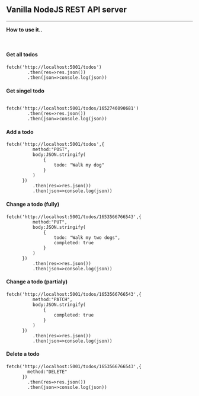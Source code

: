 ## Vanilla NodeJS REST API server

---

**How to use it..**

<br/>

#### Get all todos

```
fetch('http://localhost:5001/todos')
        .then(res=>res.json())
        .then(json=>console.log(json))
```

#### Get singel todo

```

fetch('http://localhost:5001/todos/1652746090681')
        .then(res=>res.json())
        .then(json=>console.log(json))

```

#### Add a todo

```
fetch('http://localhost:5001/todos',{
          method:"POST",
          body:JSON.stringify(
              {
                  todo: "Walk my dog"
              }
          )
      })
          .then(res=>res.json())
          .then(json=>console.log(json))
```

#### Change a todo (fully)

```
fetch('http://localhost:5001/todos/1653566766543',{
          method:"PUT",
          body:JSON.stringify(
              {
                  todo: "Walk my two dogs",
                  completed: true
              }
          )
      })
          .then(res=>res.json())
          .then(json=>console.log(json))
```

#### Change a todo (partialy)

```
fetch('http://localhost:5001/todos/1653566766543',{
          method:"PATCH",
          body:JSON.stringify(
              {
                  completed: true
              }
          )
      })
          .then(res=>res.json())
          .then(json=>console.log(json))
```

#### Delete a todo

```
fetch('http://localhost:5001/todos/1653566766543',{
        method:"DELETE"
      })
        .then(res=>res.json())
        .then(json=>console.log(json))
```
